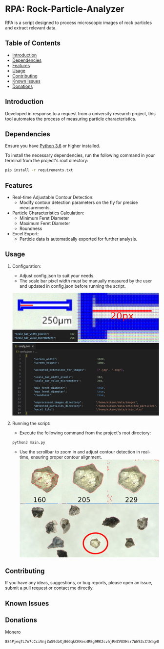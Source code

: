 # RPA: Rock-Particle-Analyzer

RPA is a script designed to process microscopic images of rock particles and extract relevant data.

## Table of Contents

- [Introduction](#introduction)
- [Dependencies](#dependencies)
- [Features](#features)
- [Usage](#usage)
- [Contributing](#contributing)
- [Known Issues](#known-issues)
- [Donations](#donations)

## Introduction

Developed in response to a request from a university research project, this tool automates the process of measuring particle characteristics.

## Dependencies

Ensure you have [Python 3.6](https://www.python.org/downloads/) or higher installed.

To install the necessary dependencies, run the following command in your terminal from the project's root directory:
```bash
pip install -r requirements.txt
```

## Features

- Real-time Adjustable Contour Detection: 
     - Modify contour detection parameters on the fly for precise measurements.
- Particle Characteristics Calculation:
     - Minimum Feret Diameter
     - Maximum Feret Diameter
     - Roundness
- Excel Export: 
     - Particle data is automatically exported for further analysis.

## Usage

1. Configuration:
     - Adjust config.json to suit your needs.
     - The scale bar pixel width must be manually measured by the user and updated in config.json before running the script.
     
     ![config.json](screenshots/Measuring.png)
     ![config.json](screenshots/configExample.png)
     

2. Running the script:

     - Execute the following command from the project's root directory:

     ```bash
     python3 main.py
     ```
     - Use the scrollbar to zoom in and adjust contour detection in real-time, ensuring proper contour alignment.
     ![AdjustRealTime](screenshots/AdjustingScrollbarExample.png)

## Contributing

If you have any ideas, suggestions, or bug reports, please open an issue, submit a pull request or contact me directly.

## Known Issues

## Donations

Monero
```
884Pjeq7L7n7cCciVnjZuS9dbXj86GqkCKKes4REg9RK2cvhjRNZVUXHsr7WWS3cCtWag48N9ASJe5QzRoyWJM4VJEG7Gje
```
